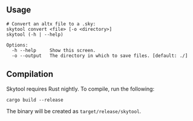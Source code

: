 ## Usage
```
# Convert an altx file to a .sky:
skytool convert <file> [-o <directory>]
skytool (-h | --help)

Options:
  -h --help     Show this screen.
  -o --output   The directory in which to save files. [default: ./]
```

## Compilation

Skytool requires Rust nightly. To compile, run the following:
```
cargo build --release
```

The binary will be created as `target/release/skytool`.
